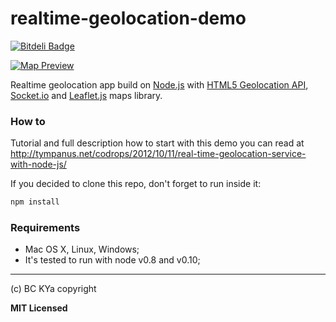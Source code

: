# realtime-geolocation-demo

[![Bitdeli Badge](https://d2weczhvl823v0.cloudfront.net/voronianski/realtime-geolocation-demo/trend.png)](https://bitdeli.com/free "Bitdeli Badge")

[![Map Preview](http://codropspz.tympanus.netdna-cdn.com/codrops/wp-content/uploads/2012/10/Real-Time-Geolocation-Service-with-Node.jpg)](http://tympanus.net/codrops/2012/10/11/real-time-geolocation-service-with-node-js/)

Realtime geolocation app build on [Node.js](http://nodejs.org/) with [HTML5 Geolocation API](http://diveintohtml5.info/geolocation.html), [Socket.io](http://socket.io/) and [Leaflet.js](http://leafletjs.com/) maps library.

### How to

Tutorial and full description how to start with this demo you can read at http://tympanus.net/codrops/2012/10/11/real-time-geolocation-service-with-node-js/

If you decided to clone this repo, don't forget to run inside it:

```bash
npm install
```

### Requirements

- Mac OS X, Linux, Windows;
- It's tested to run with node v0.8 and v0.10;

---

(c) BC KYa copyright

**MIT Licensed**
